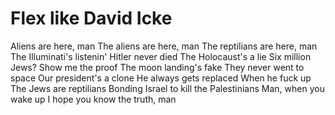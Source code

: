 # Flex like David Icke

Aliens are here, man
The aliens are here, man
The reptilians are here, man
The Illuminati's listenin'
Hitler never died
The Holocaust's a lie
Six million Jews?
Show me the proof
The moon landing's fake
They never went to space
Our president's a clone
He always gets replaced
When he fuck up
The Jews are reptilians
Bonding Israel to kill the Palestinians
Man, when you wake up
I hope you know the truth, man